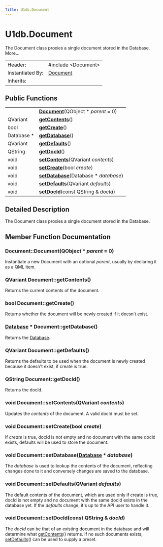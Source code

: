 ```yaml
---
Title: U1db.Document
---
```


# U1db.Document

<!-- $$$Document-brief -->
<p>The Document class proxies a single document stored in the Database. More...</p>
<!-- @@@Document -->
<table class="alignedsummary">
<tr><td class="memItemLeft rightAlign topAlign"> Header:</td><td class="memItemRight bottomAlign"> <span class="preprocessor">#include &lt;Document&gt;</span>
</td></tr><tr><td class="memItemLeft rightAlign topAlign"> Instantiated By:</td><td class="memItemRight bottomAlign"> <a href="U1db.Document.md">Document</a></td></tr><tr><td class="memItemLeft rightAlign topAlign"> Inherits:</td><td class="memItemRight bottomAlign"> </td></tr></table><ul>
</ul>
<h2 id="public-functions">Public Functions</h2>
<table class="alignedsummary">
<tr><td class="memItemLeft rightAlign topAlign"> </td><td class="memItemRight bottomAlign"><b><a href="#Document">Document</a></b>(QObject *<i> parent</i> = 0)</td></tr>
<tr><td class="memItemLeft rightAlign topAlign"> QVariant </td><td class="memItemRight bottomAlign"><b><a href="#getContents">getContents</a></b>()</td></tr>
<tr><td class="memItemLeft rightAlign topAlign"> bool </td><td class="memItemRight bottomAlign"><b><a href="#getCreate">getCreate</a></b>()</td></tr>
<tr><td class="memItemLeft rightAlign topAlign"> Database * </td><td class="memItemRight bottomAlign"><b><a href="#getDatabase">getDatabase</a></b>()</td></tr>
<tr><td class="memItemLeft rightAlign topAlign"> QVariant </td><td class="memItemRight bottomAlign"><b><a href="#getDefaults">getDefaults</a></b>()</td></tr>
<tr><td class="memItemLeft rightAlign topAlign"> QString </td><td class="memItemRight bottomAlign"><b><a href="#getDocId">getDocId</a></b>()</td></tr>
<tr><td class="memItemLeft rightAlign topAlign"> void </td><td class="memItemRight bottomAlign"><b><a href="#setContents">setContents</a></b>(QVariant<i> contents</i>)</td></tr>
<tr><td class="memItemLeft rightAlign topAlign"> void </td><td class="memItemRight bottomAlign"><b><a href="#setCreate">setCreate</a></b>(bool<i> create</i>)</td></tr>
<tr><td class="memItemLeft rightAlign topAlign"> void </td><td class="memItemRight bottomAlign"><b><a href="#setDatabase">setDatabase</a></b>(Database *<i> database</i>)</td></tr>
<tr><td class="memItemLeft rightAlign topAlign"> void </td><td class="memItemRight bottomAlign"><b><a href="#setDefaults">setDefaults</a></b>(QVariant<i> defaults</i>)</td></tr>
<tr><td class="memItemLeft rightAlign topAlign"> void </td><td class="memItemRight bottomAlign"><b><a href="#setDocId">setDocId</a></b>(const QString &amp;<i> docId</i>)</td></tr>
</table>
<!-- $$$Document-description -->
<h2 id="details">Detailed Description</h2>
<p>The Document class proxies a single document stored in the Database.</p>
<!-- @@@Document -->
<h2>Member Function Documentation</h2>
<!-- $$$Document[overload1]$$$DocumentQObject* -->
<h3 class="fn" id="Document">Document::<span class="name">Document</span>(<span class="type">QObject</span> *<i> parent</i> = 0)</h3>
<p>Instantiate a new Document with an optional <i>parent</i>, usually by declaring it as a QML item.</p>
<!-- @@@Document -->
<!-- $$$getContents[overload1]$$$getContents -->
<h3 class="fn" id="getContents"><span class="type">QVariant</span> Document::<span class="name">getContents</span>()</h3>
<p>Returns the current contents of the document.</p>
<!-- @@@getContents -->
<!-- $$$getCreate[overload1]$$$getCreate -->
<h3 class="fn" id="getCreate"><span class="type">bool</span> Document::<span class="name">getCreate</span>()</h3>
<p>Returns whether the document will be newly created if it doesn't exist.</p>
<!-- @@@getCreate -->
<!-- $$$getDatabase[overload1]$$$getDatabase -->
<h3 class="fn" id="getDatabase"><span class="type"><a href="U1db.Database.md">Database</a></span> * Document::<span class="name">getDatabase</span>()</h3>
<p>Returns the <a href="U1db.Database.md">Database</a>.</p>
<!-- @@@getDatabase -->
<!-- $$$getDefaults[overload1]$$$getDefaults -->
<h3 class="fn" id="getDefaults"><span class="type">QVariant</span> Document::<span class="name">getDefaults</span>()</h3>
<p>Returns the defaults to be used when the document is newly created because it doesn't exist, if create is true.</p>
<!-- @@@getDefaults -->
<!-- $$$getDocId[overload1]$$$getDocId -->
<h3 class="fn" id="getDocId"><span class="type">QString</span> Document::<span class="name">getDocId</span>()</h3>
<p>Returns the docId.</p>
<!-- @@@getDocId -->
<!-- $$$setContents[overload1]$$$setContentsQVariant -->
<h3 class="fn" id="setContents"><span class="type">void</span> Document::<span class="name">setContents</span>(<span class="type">QVariant</span><i> contents</i>)</h3>
<p>Updates the <i>contents</i> of the document. A valid docId must be set.</p>
<!-- @@@setContents -->
<!-- $$$setCreate[overload1]$$$setCreatebool -->
<h3 class="fn" id="setCreate"><span class="type">void</span> Document::<span class="name">setCreate</span>(<span class="type">bool</span><i> create</i>)</h3>
<p>If <i>create</i> is true, docId is not empty and no document with the same docId exists, defaults will be used to store the document.</p>
<!-- @@@setCreate -->
<!-- $$$setDatabase[overload1]$$$setDatabaseDatabase* -->
<h3 class="fn" id="setDatabase"><span class="type">void</span> Document::<span class="name">setDatabase</span>(<span class="type"><a href="U1db.Database.md">Database</a></span> *<i> database</i>)</h3>
<p>The <i>database</i> is used to lookup the contents of the document, reflecting changes done to it and conversely changes are saved to the database.</p>
<!-- @@@setDatabase -->
<!-- $$$setDefaults[overload1]$$$setDefaultsQVariant -->
<h3 class="fn" id="setDefaults"><span class="type">void</span> Document::<span class="name">setDefaults</span>(<span class="type">QVariant</span><i> defaults</i>)</h3>
<p>The default contents of the document, which are used only if create is true, docId is not empty and no document with the same docId exists in the database yet. If the <i>defaults</i> change, it's up to the API user to handle it.</p>
<!-- @@@setDefaults -->
<!-- $$$setDocId[overload1]$$$setDocIdconstQString& -->
<h3 class="fn" id="setDocId"><span class="type">void</span> Document::<span class="name">setDocId</span>(const <span class="type">QString</span> &amp;<i> docId</i>)</h3>
<p>The <i>docId</i> can be that of an existing document in the database and will determine what <a href="#getContents">getContents</a>() returns. If no such documents exists, <a href="#setDefaults">setDefaults</a>() can be used to supply a preset.</p>
<!-- @@@setDocId -->
